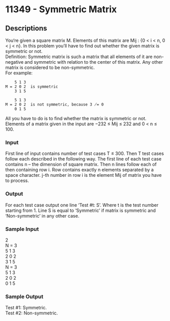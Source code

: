 # 11349 - Symmetric Matrix

## Descriptions
You‘re given a square matrix M. Elements of this matrix are Mij : {0 < i < n, 0 < j < n}. In this problem you’ll have to find out whether the given matrix is symmetric or not.  
Definition: Symmetric matrix is such a matrix that all elements of it are non-negative and symmetric with relation to the center of this matrix. Any other matrix is considered to be non-symmetric.  
For example:
```
    5 1 3
M = 2 0 2  is symmetric
    3 1 5
```
```
    5 1 3
M = 2 0 2  is not symmetric, because 3 ̸= 0
    0 1 5
```
All you have to do is to find whether the matrix is symmetric or not. Elements of a matrix given in the input are −232 ≤ Mij ≤ 232 and 0 < n ≤ 100.

### Input
First line of input contains number of test cases T ≤ 300. Then T test cases follow each described in the following way. The first line of each test case contains n – the dimension of square matrix. Then n lines follow each of then containing row i. Row contains exactly n elements separated by a space character. j-th number in row i is the element Mij of matrix you have to process.
### Output
For each test case output one line ‘Test #t: S’. Where t is the test number starting from 1. Line S is equal to ‘Symmetric’ if matrix is symmetric and ‘Non-symmetric’ in any other case.
### Sample Input
2  
N = 3  
5 1 3  
2 0 2  
3 1 5  
N = 3  
5 1 3  
2 0 2  
0 1 5  
### Sample Output
Test #1: Symmetric.  
Test #2: Non-symmetric.  